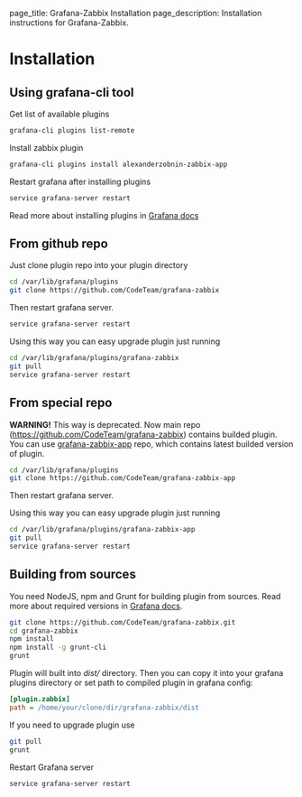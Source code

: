 page_title: Grafana-Zabbix Installation
page_description: Installation instructions for Grafana-Zabbix.

# Installation

## Using grafana-cli tool
Get list of available plugins

```sh
grafana-cli plugins list-remote
```

Install zabbix plugin

```sh
grafana-cli plugins install alexanderzobnin-zabbix-app
```

Restart grafana after installing plugins 
```sh
service grafana-server restart
```

Read more about installing plugins in [Grafana docs](http://docs.grafana.org/plugins/installation/)

## From github repo
Just clone plugin repo into your plugin directory
```sh
cd /var/lib/grafana/plugins
git clone https://github.com/CodeTeam/grafana-zabbix
```

Then restart grafana server.
```sh
service grafana-server restart
```

Using this way you can easy upgrade plugin just running
```sh
cd /var/lib/grafana/plugins/grafana-zabbix
git pull
service grafana-server restart
```

## From special repo
**WARNING!** This way is deprecated. Now main repo (https://github.com/CodeTeam/grafana-zabbix) contains builded plugin.  
You can use [grafana-zabbix-app](https://github.com/CodeTeam/grafana-zabbix-app) repo,
which contains latest builded version of plugin.

```sh
cd /var/lib/grafana/plugins
git clone https://github.com/CodeTeam/grafana-zabbix-app
```

Then restart grafana server.

Using this way you can easy upgrade plugin just running
```sh
cd /var/lib/grafana/plugins/grafana-zabbix-app
git pull
service grafana-server restart
```

## Building from sources
You need NodeJS, npm and Grunt for building plugin from sources. Read more about required versions
in [Grafana docs](http://docs.grafana.org/project/building_from_source/).

```sh
git clone https://github.com/CodeTeam/grafana-zabbix.git
cd grafana-zabbix
npm install
npm install -g grunt-cli
grunt
```

Plugin will built into *dist/* directory. Then you can copy it into your grafana plugins directory
or set path to compiled plugin in grafana config:

```ini
[plugin.zabbix]
path = /home/your/clone/dir/grafana-zabbix/dist
```

If you need to upgrade plugin use

```sh
git pull
grunt
```

Restart Grafana server

```sh
service grafana-server restart
```
